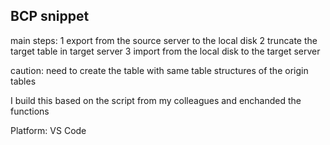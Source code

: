 ## BCP snippet

main steps: 
1 export from the source server to the local disk
2 truncate the target table in target server
3 import from the local disk to the target server

caution: need to create the table with same table structures of the origin tables

I build this based on the script from my colleagues and enchanded the functions

Platform: VS Code
